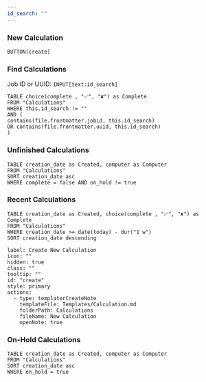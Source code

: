 ```yaml
---
id_search: ""
---
```


### New Calculation

`BUTTON[create]`

### Find Calculations

Job ID or UUID: `INPUT[text:id_search]`

```dataview
TABLE choice(complete , "✅", "✘") as Complete
FROM "Calculations"
WHERE this.id_search != ""
AND (
contains(file.frontmatter.jobid, this.id_search)
OR contains(file.frontmatter.uuid, this.id_search)
)
```

### Unfinished Calculations

```dataview
TABLE creation_date as Created, computer as Computer
FROM "Calculations"
SORT creation_date asc
WHERE complete = false AND on_hold != true
```

### Recent Calculations

```dataview
TABLE creation_date as Created, choice(complete , "✅", "✘") as Complete
FROM "Calculations"
WHERE creation_date >= date(today) - dur("1 w")
SORT creation_date descending
```

```meta-bind-button
label: Create New Calculation
icon: ""
hidden: true
class: ""
tooltip: ""
id: "create"
style: primary
actions:
  - type: templaterCreateNote
    templateFile: Templates/Calculation.md
    folderPath: Calculations
    fileName: New Calculation
    openNote: true

```

### On-Hold Calculations

```dataview
TABLE creation_date as Created, computer as Computer
FROM "Calculations"
SORT creation_date asc
WHERE on_hold = true
```